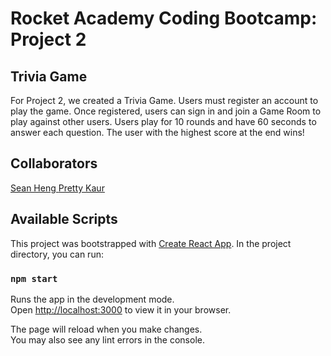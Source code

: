 # Rocket Academy Coding Bootcamp: Project 2

## Trivia Game

For Project 2, we created a Trivia Game. Users must register an account to play the game. Once registered, users can sign in and join a Game Room to play against other users. Users play for 10 rounds and have 60 seconds to answer each question. The user with the highest score at the end wins!

## Collaborators

[Sean Heng ](https://github.com/hengmhs)
[Pretty Kaur](https://github.com/prettykaur)

## Available Scripts

This project was bootstrapped with [Create React App](https://github.com/facebook/create-react-app). In the project directory, you can run:

### `npm start`

Runs the app in the development mode.\
Open [http://localhost:3000](http://localhost:3000) to view it in your browser.

The page will reload when you make changes.\
You may also see any lint errors in the console.

